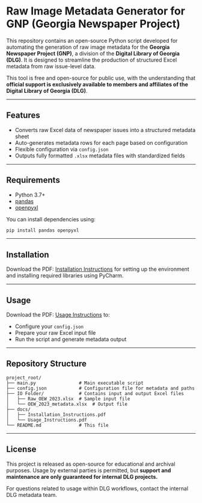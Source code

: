 # Raw Image Metadata Generator for GNP (Georgia Newspaper Project)

This repository contains an open-source Python script developed for automating the generation of raw image metadata for the **Georgia Newspaper Project (GNP)**, a division of the **Digital Library of Georgia (DLG)**. It is designed to streamline the production of structured Excel metadata from raw issue-level data.

This tool is free and open-source for public use, with the understanding that **official support is exclusively available to members and affiliates of the Digital Library of Georgia (DLG)**.

---

## Features

* Converts raw Excel data of newspaper issues into a structured metadata sheet
* Auto-generates metadata rows for each page based on configuration
* Flexible configuration via `config.json`
* Outputs fully formatted `.xlsx` metadata files with standardized fields

---

## Requirements

* Python 3.7+
* [pandas](https://pandas.pydata.org/)
* [openpyxl](https://openpyxl.readthedocs.io/)

You can install dependencies using:

```bash
pip install pandas openpyxl
```

---

## Installation

Download the PDF: [Installation Instructions](./docs/) for setting up the environment and installing required libraries using PyCharm.

---

## Usage

Download the PDF: [Usage Instructions](./docs/) to:

* Configure your `config.json`
* Prepare your raw Excel input file
* Run the script and generate metadata output

---

## Repository Structure

```
project_root/
├── main.py                # Main executable script
├── config.json            # Configuration file for metadata and paths
├── IO Folder/             # Contains input and output Excel files
│   ├── Raw_OEW_2023.xlsx  # Sample input file
│   └── OEW_2023_metadata.xlsx  # Output file
├── docs/
│   ├── Installation_Instructions.pdf
│   └── Usage_Instructions.pdf
└── README.md              # This file
```

---

## License

This project is released as open-source for educational and archival purposes. Usage by external parties is permitted, but **support and maintenance are only guaranteed for internal DLG projects.**

For questions related to usage within DLG workflows, contact the internal DLG metadata team.
